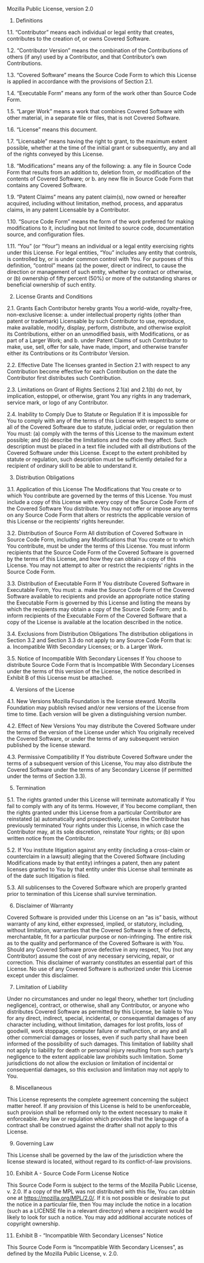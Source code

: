 Mozilla Public License, version 2.0

1. Definitions

1.1. “Contributor”
means each individual or legal entity that creates, contributes to the creation of, or owns Covered Software.

1.2. “Contributor Version”
means the combination of the Contributions of others (if any) used by a Contributor, and that Contributor’s own Contributions.

1.3. “Covered Software”
means the Source Code Form to which this License is applied in accordance with the provisions of Section 2.1.

1.4. “Executable Form”
means any form of the work other than Source Code Form.

1.5. “Larger Work”
means a work that combines Covered Software with other material, in a separate file or files, that is not Covered Software.

1.6. “License”
means this document.

1.7. “Licensable”
means having the right to grant, to the maximum extent possible, whether at the time of the initial grant or subsequently, any and all of the rights conveyed by this License.

1.8. “Modifications”
means any of the following:
    a. any file in Source Code Form that results from an addition to, deletion from, or modification of the contents of Covered Software; or
    b. any new file in Source Code Form that contains any Covered Software.

1.9. “Patent Claims”
means any patent claim(s), now owned or hereafter acquired, including without limitation, method, process, and apparatus claims, in any patent Licensable by a Contributor.

1.10. “Source Code Form”
means the form of the work preferred for making modifications to it, including but not limited to source code, documentation source, and configuration files.

1.11. “You” (or “Your”)
means an individual or a legal entity exercising rights under this License. For legal entities, “You” includes any entity that controls, is controlled by, or is under common control with You. For purposes of this definition, “control” means (a) the power, direct or indirect, to cause the direction or management of such entity, whether by contract or otherwise, or (b) ownership of fifty percent (50%) or more of the outstanding shares or beneficial ownership of such entity.

2. License Grants and Conditions

2.1. Grants
Each Contributor hereby grants You a world-wide, royalty-free, non-exclusive license:
    a. under intellectual property rights (other than patent or trademark) Licensable by such Contributor to use, reproduce, make available, modify, display, perform, distribute, and otherwise exploit its Contributions, either on an unmodified basis, with Modifications, or as part of a Larger Work; and
    b. under Patent Claims of such Contributor to make, use, sell, offer for sale, have made, import, and otherwise transfer either its Contributions or its Contributor Version.

2.2. Effective Date
The licenses granted in Section 2.1 with respect to any Contribution become effective for each Contribution on the date the Contributor first distributes such Contribution.

2.3. Limitations on Grant of Rights
Sections 2.1(a) and 2.1(b) do not, by implication, estoppel, or otherwise, grant You any rights in any trademark, service mark, or logo of any Contributor.

2.4. Inability to Comply Due to Statute or Regulation
If it is impossible for You to comply with any of the terms of this License with respect to some or all of the Covered Software due to statute, judicial order, or regulation then You must: (a) comply with the terms of this License to the maximum extent possible; and (b) describe the limitations and the code they affect. Such description must be placed in a text file included with all distributions of the Covered Software under this License. Except to the extent prohibited by statute or regulation, such description must be sufficiently detailed for a recipient of ordinary skill to be able to understand it.

3. Distribution Obligations

3.1. Application of this License
The Modifications that You create or to which You contribute are governed by the terms of this License. You must include a copy of this License with every copy of the Source Code Form of the Covered Software You distribute. You may not offer or impose any terms on any Source Code Form that alters or restricts the applicable version of this License or the recipients’ rights hereunder.

3.2. Distribution of Source Form
All distribution of Covered Software in Source Code Form, including any Modifications that You create or to which You contribute, must be under the terms of this License. You must inform recipients that the Source Code Form of the Covered Software is governed by the terms of this License, and how they can obtain a copy of this License. You may not attempt to alter or restrict the recipients' rights in the Source Code Form.

3.3. Distribution of Executable Form
If You distribute Covered Software in Executable Form, You must:
    a. make the Source Code Form of the Covered Software available to recipients and provide an appropriate notice stating the Executable Form is governed by this License and listing the means by which the recipients may obtain a copy of the Source Code Form; and
    b. inform recipients of the Executable Form of the Covered Software that a copy of the License is available at the location described in the notice.

3.4. Exclusions from Distribution Obligations
The distribution obligations in Section 3.2 and Section 3.3 do not apply to any Source Code Form that is:
    a. Incompatible With Secondary Licenses; or
    b. a Larger Work.

3.5. Notice of Incompatible With Secondary Licenses
If You choose to distribute Source Code Form that is Incompatible With Secondary Licenses under the terms of this version of the License, the notice described in Exhibit B of this License must be attached.

4. Versions of the License

4.1. New Versions
Mozilla Foundation is the license steward. Mozilla Foundation may publish revised and/or new versions of the License from time to time. Each version will be given a distinguishing version number.

4.2. Effect of New Versions
You may distribute the Covered Software under the terms of the version of the License under which You originally received the Covered Software, or under the terms of any subsequent version published by the license steward.

4.3. Permissive Compatibility
If You distribute Covered Software under the terms of a subsequent version of this License, You may also distribute the Covered Software under the terms of any Secondary License (if permitted under the terms of Section 3.3).

5. Termination

5.1. The rights granted under this License will terminate automatically if You fail to comply with any of its terms. However, if You become compliant, then the rights granted under this License from a particular Contributor are reinstated (a) automatically and prospectively, unless the Contributor has previously terminated Your rights under this License, in which case the Contributor may, at its sole discretion, reinstate Your rights; or (b) upon written notice from the Contributor.

5.2. If You institute litigation against any entity (including a cross-claim or counterclaim in a lawsuit) alleging that the Covered Software (including Modifications made by that entity) infringes a patent, then any patent licenses granted to You by that entity under this License shall terminate as of the date such litigation is filed.

5.3. All sublicenses to the Covered Software which are properly granted prior to termination of this License shall survive termination.

6. Disclaimer of Warranty

Covered Software is provided under this License on an “as is” basis, without warranty of any kind, either expressed, implied, or statutory, including, without limitation, warranties that the Covered Software is free of defects, merchantable, fit for a particular purpose or non-infringing. The entire risk as to the quality and performance of the Covered Software is with You. Should any Covered Software prove defective in any respect, You (not any Contributor) assume the cost of any necessary servicing, repair, or correction. This disclaimer of warranty constitutes an essential part of this License. No use of any Covered Software is authorized under this License except under this disclaimer.

7. Limitation of Liability

Under no circumstances and under no legal theory, whether tort (including negligence), contract, or otherwise, shall any Contributor, or anyone who distributes Covered Software as permitted by this License, be liable to You for any direct, indirect, special, incidental, or consequential damages of any character including, without limitation, damages for lost profits, loss of goodwill, work stoppage, computer failure or malfunction, or any and all other commercial damages or losses, even if such party shall have been informed of the possibility of such damages. This limitation of liability shall not apply to liability for death or personal injury resulting from such party’s negligence to the extent applicable law prohibits such limitation. Some jurisdictions do not allow the exclusion or limitation of incidental or consequential damages, so this exclusion and limitation may not apply to You.

8. Miscellaneous

This License represents the complete agreement concerning the subject matter hereof. If any provision of this License is held to be unenforceable, such provision shall be reformed only to the extent necessary to make it enforceable. Any law or regulation which provides that the language of a contract shall be construed against the drafter shall not apply to this License.

9. Governing Law

This License shall be governed by the law of the jurisdiction where the license steward is located, without regard to its conflict-of-law provisions.

10. Exhibit A - Source Code Form License Notice

This Source Code Form is subject to the terms of the Mozilla Public License, v. 2.0. If a copy of the MPL was not distributed with this file, You can obtain one at https://mozilla.org/MPL/2.0/. If it is not possible or desirable to put the notice in a particular file, then You may include the notice in a location (such as a LICENSE file in a relevant directory) where a recipient would be likely to look for such a notice. You may add additional accurate notices of copyright ownership.

11. Exhibit B - “Incompatible With Secondary Licenses” Notice

This Source Code Form is “Incompatible With Secondary Licenses”, as defined by the Mozilla Public License, v. 2.0.

